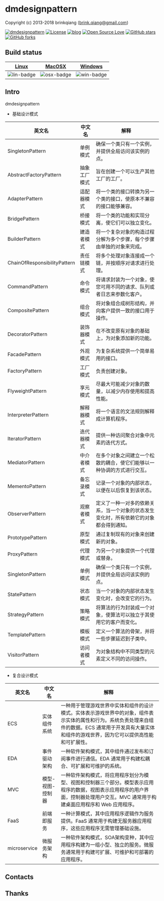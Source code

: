 # dmdesignpattern

Copyright (c) 2013-2018 brinkqiang (brink.qiang@gmail.com)

[![dmdesignpattern](https://img.shields.io/badge/brinkqiang-dmdesignpattern-blue.svg?style=flat-square)](https://github.com/brinkqiang/dmdesignpattern)
[![License](https://img.shields.io/badge/license-MIT-brightgreen.svg)](https://github.com/brinkqiang/dmdesignpattern/blob/master/LICENSE)
[![blog](https://img.shields.io/badge/Author-Blog-7AD6FD.svg)](https://brinkqiang.github.io/)
[![Open Source Love](https://badges.frapsoft.com/os/v3/open-source.png)](https://github.com/brinkqiang)
[![GitHub stars](https://img.shields.io/github/stars/brinkqiang/dmdesignpattern.svg?label=Stars)](https://github.com/brinkqiang/dmdesignpattern) 
[![GitHub forks](https://img.shields.io/github/forks/brinkqiang/dmdesignpattern.svg?label=Fork)](https://github.com/brinkqiang/dmdesignpattern)

## Build status
| [Linux][lin-link] | [MacOSX][osx-link] | [Windows][win-link] |
| :---------------: | :----------------: | :-----------------: |
| ![lin-badge]      | ![osx-badge]       | ![win-badge]        |

[lin-badge]: https://travis-ci.org/brinkqiang/dmdesignpattern.svg?branch=master "Travis build status"
[lin-link]:  https://travis-ci.org/brinkqiang/dmdesignpattern "Travis build status"
[osx-badge]: https://travis-ci.org/brinkqiang/dmdesignpattern.svg?branch=master "Travis build status"
[osx-link]:  https://travis-ci.org/brinkqiang/dmdesignpattern "Travis build status"
[win-badge]: https://ci.appveyor.com/api/projects/status/github/brinkqiang/dmdesignpattern?branch=master&svg=true "AppVeyor build status"
[win-link]:  https://ci.appveyor.com/project/brinkqiang/dmdesignpattern "AppVeyor build status"

## Intro
dmdesignpattern

- 基础设计模式

英文名	| 中文名 | 解释|
-|-|-|
SingletonPattern | 单例模式 | 确保一个类只有一个实例，并提供全局访问该实例的点。
AbstractFactoryPattern | 抽象工厂模式 | 旨在创建一个可以生产其他工厂的工厂。
AdapterPattern | 适配器模式 | 将一个类的接口转换为另一个类的接口，使原本不兼容的接口能够兼容。
BridgePattern | 桥接模式 | 将一个类的功能和实现分离，使它们可以独立变化。
BuilderPattern | 建造者模式 | 将一个复杂对象的构造过程分解为多个步骤，每个步骤由单独的对象来完成。
ChainOfResponsibilityPattern | 责任链模式 | 将多个处理对象连接成一个链，并按顺序对请求进行处理。
CommandPattern | 命令模式 | 将请求封装为一个对象，使您可用不同的请求、队列或者日志来参数化客户。
CompositePattern | 组合模式 | 将对象组合成树形结构，并向客户提供一致的接口用于操作。
DecoratorPattern | 装饰器模式 | 在不改变原有对象的基础上，为对象添加新的功能。
FacadePattern | 外观模式 | 为复杂系统提供一个简单易用的接口。
FactoryPattern | 工厂模式 | 负责创建对象。
FlyweightPattern | 享元模式 | 尽最大可能减少对象的数量，以减少内存使用和提高性能。
InterpreterPattern | 解释器模式 | 将一个语言的文法规则解释成计算机程序。
IteratorPattern | 迭代器模式 | 提供一种访问聚合对象中元素的迭代方式。
MediatorPattern | 中介者模式 | 在多个对象之间建立一个松散的耦合，使它们能够以一种协调的方式进行交互。
MementoPattern | 备忘录模式 | 记录一个对象的内部状态，以便在以后恢复到该状态。
ObserverPattern | 观察者模式 | 定义了一种一对多的依赖关系，当一个对象的状态发生变化时，所有依赖它的对象都会得到通知。
PrototypePattern | 原型模式 | 通过复制现有的对象来创建新的对象。
ProxyPattern | 代理模式 | 为另一个对象提供一个代理或替身。
SingletonPattern | 单例模式 | 确保一个类只有一个实例，并提供全局访问该实例的点。
StatePattern | 状态模式 | 当一个对象的内部状态发生变化时，会改变它的行为。
StrategyPattern | 策略模式 | 将算法的行为封装成一个对象，使算法可以独立于其使用它的客户而变化。
TemplatePattern | 模板模式 | 定义一个算法的骨架，并将一些步骤延迟到子类中。
VisitorPattern | 访问者模式 | 为对象结构中不同类型的元素定义不同的访问操作。

- 复合设计模式
  
英文名	| 中文名 | 解释|
-|-|-|
ECS | 实体组件系统 | 一种用于管理游戏世界中实体和组件的设计模式。实体表示游戏世界中的对象，组件表示实体的属性和行为。系统负责处理来自组件的数据。ECS 通常用于开发具有大量实体和组件的游戏世界，因为它可以提供高性能和可扩展性。
EDA | 事件驱动架构 | 一种软件架构模式，其中组件通过发布和订阅事件进行通信。EDA 通常用于构建松耦合、可扩展和可维护的系统。
MVC | 模型-视图-控制器 | 一种软件架构模式，将应用程序划分为模型、视图和控制器三个部分。模型表示应用程序的数据，视图表示应用程序的用户界面，控制器处理用户交互。MVC 通常用于构建桌面应用程序和 Web 应用程序。
FaaS | 前端即服务 | 一种计算模式，其中应用程序逻辑作为服务提供。FaaS 通常用于构建无服务器应用程序，这些应用程序无需管理基础设施。
microservice | 微服务架构 | 一种软件架构模式，SOA架构变种，其中应用程序构建为一组小型、独立的服务。微服务通常用于构建可扩展、可维护和可部署的应用程序。
## Contacts


## Thanks
